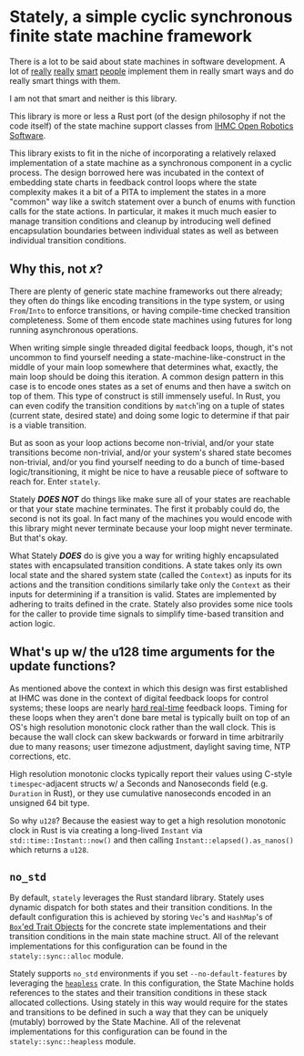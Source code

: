 # Stately, a simple cyclic synchronous finite state machine framework

There is a lot to be said about state machines in software development. A lot of [really](http://cliffle.com/blog/rust-typestate/) [really](https://hoverbear.org/blog/rust-state-machine-pattern/) [smart](https://blog.yoshuawuyts.com/state-machines/) [people](https://deislabs.io/posts/a-fistful-of-states/) implement them in really smart ways and do really smart things with them.

I am not that smart and neither is this library.

This library is more or less a Rust port (of the design philosophy if not the code itself) of the state machine support classes from [IHMC Open Robotics Software](https://github.com/ihmcrobotics/ihmc-open-robotics-software/blob/1edd95686ad88ada9a9f76f36af6e0d289514a9f/ihmc-robotics-toolkit/src/main/java/us/ihmc/robotics/stateMachine/core/StateMachine.java).

This library exists to fit in the niche of incorporating a relatively relaxed implementation of a state machine as a synchronous component in a cyclic process. The design borrowed here was incubated in the context of embedding state charts in feedback control loops where the state complexity makes it a bit of a PITA to implement the states in a more "common" way like a switch statement over a bunch of enums with function calls for the state actions. In particular, it makes it much much easier to manage transition conditions and cleanup by introducing well defined encapsulation boundaries between individual states as well as between individual transition conditions.

## Why this, not _x_?

There are plenty of generic state machine frameworks out there already; they often do things like encoding transitions in the type system, or using `From`/`Into` to enforce transitions, or having compile-time checked transition completeness. Some of them encode state machines using futures for long running asynchronous operations.

When writing simple single threaded digital feedback loops, though, it's not uncommon to find yourself needing a state-machine-like-construct in the middle of your main loop somewhere that determines what, exactly, the main loop should be doing this iteration. A common design pattern in this case is to encode ones states as a set of enums and then have a switch on top of them. This type of construct is still immensely useful. In Rust, you can even codify the transition conditions by `match`'ing on a tuple of states (current state, desired state) and doing some logic to determine if that pair is a viable transition.

But as soon as your loop actions become non-trivial, and/or your state transitions become non-trivial, and/or your system's shared state becomes non-trivial, and/or you find yourself needing to do a bunch of time-based logic/transitioning, it might be nice to have a reusable piece of software to reach for. Enter `stately`.

Stately **_DOES NOT_** do things like make sure all of your states are reachable or that your state machine terminates. The first it probably could do, the second is not its goal. In fact many of the machines you would encode with this library might never terminate because your loop might never terminate. But that's okay.

What Stately **_DOES_** do is give you a way for writing highly encapsulated states with encapsulated transition conditions. A state takes only its own local state and the shared system state (called the `Context`) as inputs for its actions and the transition conditions similarly take only the `Context` as their inputs for determining if a transition is valid. States are implemented by adhering to traits defined in the crate. Stately also provides some nice tools for the caller to provide time signals to simplify time-based transition and action logic.

## What's up w/ the u128 time arguments for the update functions?

As mentioned above the context in which this design was first established at IHMC was done in the context of digital feedback loops for control systems; these loops are nearly [hard real-time](https://en.wikipedia.org/wiki/Real-time_computing) feedback loops. Timing for these loops when they aren't done bare metal is typically built on top of an OS's high resolution monotonic clock rather than the wall clock. This is because the wall clock can skew backwards or forward in time arbitrarily due to many reasons; user timezone adjustment, daylight saving time, NTP corrections, etc.

High resolution monotonic clocks typically report their values using C-style `timespec`-adjacent structs w/ a Seconds and Nanoseconds field (e.g. `Duration` in Rust), or they use cumulative nanoseconds encoded in an unsigned 64 bit type.

So why `u128`? Because the easiest way to get a high resolution monotonic clock in Rust is via creating a long-lived `Instant` via `std::time::Instant::now()` and then calling `Instant::elapsed().as_nanos()` which returns a `u128`.

## `no_std`

By default, `stately` leverages the Rust standard library. Stately uses dynamic dispatch for both states and their transition conditions. In the default configuration this is achieved by storing `Vec`'s and `HashMap`'s of [`Box`'ed Trait Objects](https://doc.rust-lang.org/book/ch17-02-trait-objects.html) for the concrete state implementations and their transition conditions in the main state machine struct. All of the relevant implementations for this configuration can be found in the `stately::sync::alloc` module.

Stately supports `no_std` environments if you set `--no-default-features` by leveraging the [`heapless`](https://docs.rs/heapless/0.7.3/heapless/) crate. In this configuration, the State Machine holds references to the states and their transition conditions in these stack allocated collections. Using stately in this way would require for the states and transitions to be defined in such a way that they can be uniquely (mutably) borrowed by the State Machine. All of the relevenat implementations for this configuration can be found in the `stately::sync::heapless` module.